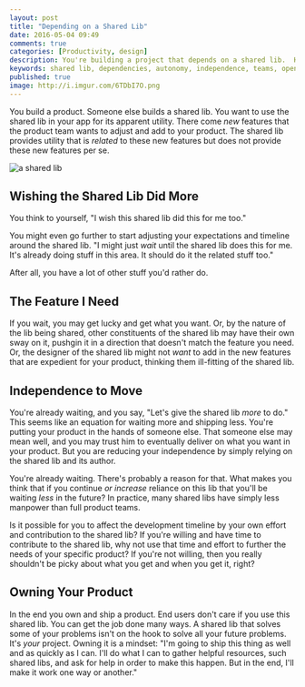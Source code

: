 ```yaml
---
layout: post
title: "Depending on a Shared Lib"
date: 2016-05-04 09:49
comments: true
categories: [Productivity, design]
description: You're building a project that depends on a shared lib.  How will you evolve?
keywords: shared lib, dependencies, autonomy, independence, teams, open source
published: true
image: http://i.imgur.com/6TDbI7O.png
---
```


You build a product.  Someone else builds a shared lib.  You want to use the shared lib in your app for its apparent utility.  There come _new_ features that the product team wants to adjust and add to your product.  The shared lib provides utility that is _related_ to these new features but does not provide these new features per se.

![a shared lib](http://i.imgur.com/6TDbI7O.png)

<!--more-->

## Wishing the Shared Lib Did More
You think to yourself, "I wish this shared lib did this for me too."  

You might even go further to start adjusting your expectations and timeline around the shared lib. "I might just _wait_ until the shared lib does this for me.  It's already doing stuff in this area.  It should do it the related stuff too."  

After all, you have a lot of other stuff you'd rather do.

## The Feature I Need
If you wait, you may get lucky and get what you want.  Or, by the nature of the lib being shared, other constituents of the shared lib may have their own sway on it, pushgin it in a direction that doesn't match the feature you need.   Or, the designer of the shared lib might not _want_ to add in the new features that are expedient for your product, thinking them ill-fitting of the shared lib.

## Independence to Move
You're already waiting, and you say, "Let's give the shared lib _more_ to do."  This seems like an equation for waiting more and shipping less.  You're putting your product in the hands of someone else.  That someone else may mean well, and you may trust him to eventually deliver on what you want in your product.  But you are reducing your independence by simply relying on the shared lib and its author.  

You're already waiting.  There's probably a reason for that.  What makes you think that if you continue _or increase_ reliance on this lib that you'll be waiting _less_ in the future?  In practice, many shared libs have simply less manpower than full product teams.  

Is it possible for you to affect the development timeline by your own effort and contribution to the shared lib?  If you're willing and have time to contribute to the shared lib, why not use that time and effort to further the needs of your specific product?  If you're not willing, then you really shouldn't be picky about what you get and when you get it, right?

## Owning Your Product
In the end you own and ship a product.  End users don't care if you use this shared lib.  You can get the job done many ways.  A shared lib that solves some of your problems isn't on the hook to solve all your future problems.  It's _your_ project.  Owning it is a mindset:  "I'm going to ship this thing as well and as quickly as I can.  I'll do what I can to gather helpful resources, such shared libs, and ask for help in order to make this happen.  But in the end, I'll make it work one way or another."
